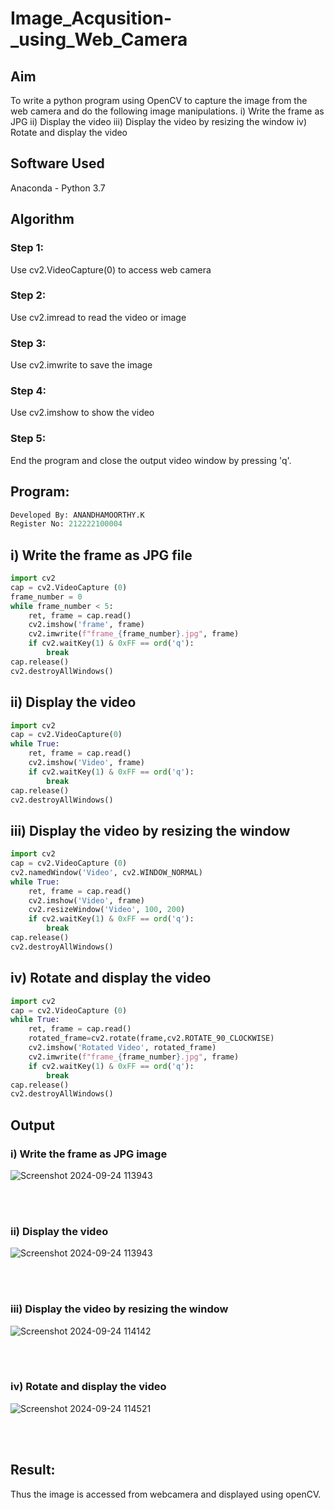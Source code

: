 # Image_Acqusition-_using_Web_Camera
## Aim
To write a python program using OpenCV to capture the image from the web camera and do the following image manipulations.
i) Write the frame as JPG 
ii) Display the video 
iii) Display the video by resizing the window
iv) Rotate and display the video

## Software Used
Anaconda - Python 3.7
## Algorithm
### Step 1:
Use cv2.VideoCapture(0) to access web camera
<br>

### Step 2:
Use cv2.imread to read the video or image
<br>

### Step 3:
Use cv2.imwrite to save the image
<br>

### Step 4:
Use cv2.imshow to show the video
<br>

### Step 5:
End the program and close the output video window by pressing 'q'.
<br>

## Program:
``` Python
Developed By: ANANDHAMOORTHY.K
Register No: 212222100004
```

## i) Write the frame as JPG file
```Python
import cv2
cap = cv2.VideoCapture (0)
frame_number = 0
while frame_number < 5:
    ret, frame = cap.read()
    cv2.imshow('frame', frame)
    cv2.imwrite(f"frame_{frame_number}.jpg", frame)
    if cv2.waitKey(1) & 0xFF == ord('q'):
        break
cap.release()
cv2.destroyAllWindows()
```
## ii) Display the video
```Python
import cv2
cap = cv2.VideoCapture(0)
while True:
    ret, frame = cap.read()
    cv2.imshow('Video', frame)
    if cv2.waitKey(1) & 0xFF == ord('q'):
        break
cap.release()
cv2.destroyAllWindows()
```
## iii) Display the video by resizing the window
```Python
import cv2
cap = cv2.VideoCapture (0) 
cv2.namedWindow('Video', cv2.WINDOW_NORMAL)
while True:
    ret, frame = cap.read()
    cv2.imshow('Video', frame)
    cv2.resizeWindow('Video', 100, 200)
    if cv2.waitKey(1) & 0xFF == ord('q'):
        break
cap.release()
cv2.destroyAllWindows()
```
## iv) Rotate and display the video
```Python
import cv2
cap = cv2.VideoCapture (0)
while True:
    ret, frame = cap.read()
    rotated_frame=cv2.rotate(frame,cv2.ROTATE_90_CLOCKWISE)
    cv2.imshow('Rotated Video', rotated_frame)
    cv2.imwrite(f"frame_{frame_number}.jpg", frame)
    if cv2.waitKey(1) & 0xFF == ord('q'):
        break
cap.release()
cv2.destroyAllWindows()
```
## Output
### i) Write the frame as JPG image
![Screenshot 2024-09-24 113943](https://github.com/user-attachments/assets/85d2458f-2eee-43e5-808a-1b93f7f6b568)

</br>
</br>

### ii) Display the video
![Screenshot 2024-09-24 113943](https://github.com/user-attachments/assets/f7fec8a0-b42b-4bcd-b4e2-3e8de729c567)


</br>
</br>

### iii) Display the video by resizing the window
![Screenshot 2024-09-24 114142](https://github.com/user-attachments/assets/9a3e5845-9c04-4807-af92-54cb46333089)


</br>
</br>

### iv) Rotate and display the video
![Screenshot 2024-09-24 114521](https://github.com/user-attachments/assets/bad361a8-6e53-4f4c-a510-3829adf61ba4)

</br>
</br>

## Result:
Thus the image is accessed from webcamera and displayed using openCV.
